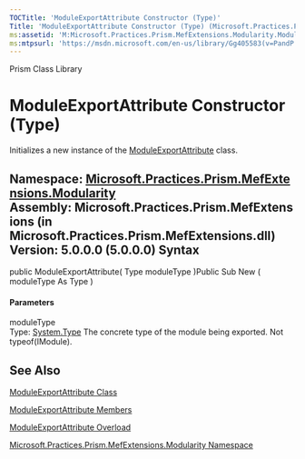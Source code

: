 ```yaml
---
TOCTitle: 'ModuleExportAttribute Constructor (Type)'
Title: 'ModuleExportAttribute Constructor (Type) (Microsoft.Practices.Prism.MefExtensions.Modularity)'
ms:assetid: 'M:Microsoft.Practices.Prism.MefExtensions.Modularity.ModuleExportAttribute.\#ctor(System.Type)'
ms:mtpsurl: 'https://msdn.microsoft.com/en-us/library/Gg405583(v=PandP.50)'
---
```


Prism Class Library

ModuleExportAttribute Constructor (Type)
========================================

Initializes a new instance of the [ModuleExportAttribute](https://msdn.microsoft.com/t:microsoft.practices.prism.mefextensions.modularity.moduleexportattribute) class.

**Namespace:** [Microsoft.Practices.Prism.MefExtensions.Modularity](https://msdn.microsoft.com/n:microsoft.practices.prism.mefextensions.modularity)
**Assembly:** Microsoft.Practices.Prism.MefExtensions (in Microsoft.Practices.Prism.MefExtensions.dll) Version: 5.0.0.0 (5.0.0.0)
Syntax
------

<span id="syntaxToggle"></span>public ModuleExportAttribute( Type moduleType )Public Sub New ( moduleType As Type )
#### Parameters

moduleType  
Type: [System.Type](http://msdn2.microsoft.com/en-us/library/42892f65)
The concrete type of the module being exported. Not typeof(IModule).

See Also
--------


[ModuleExportAttribute Class](https://msdn.microsoft.com/t:microsoft.practices.prism.mefextensions.modularity.moduleexportattribute)

[ModuleExportAttribute Members](https://msdn.microsoft.com/allmembers.t:microsoft.practices.prism.mefextensions.modularity.moduleexportattribute)

[ModuleExportAttribute Overload](https://msdn.microsoft.com/overload:microsoft.practices.prism.mefextensions.modularity.moduleexportattribute.)

[Microsoft.Practices.Prism.MefExtensions.Modularity Namespace](https://msdn.microsoft.com/n:microsoft.practices.prism.mefextensions.modularity)
